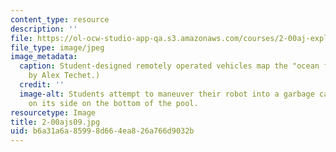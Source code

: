 ```yaml
---
content_type: resource
description: ''
file: https://ol-ocw-studio-app-qa.s3.amazonaws.com/courses/2-00aj-exploring-sea-space-earth-fundamentals-of-engineering-design-spring-2009/b6a31a6a85998d664ea826a766d9032b_2-00ajs09.jpg
file_type: image/jpeg
image_metadata:
  caption: Student-designed remotely operated vehicles map the "ocean floor." (Image
    by Alex Techet.)
  credit: ''
  image-alt: Students attempt to maneuver their robot into a garbage can anchored
    on its side on the bottom of the pool.
resourcetype: Image
title: 2-00ajs09.jpg
uid: b6a31a6a-8599-8d66-4ea8-26a766d9032b
---
```

